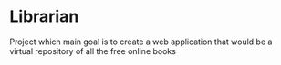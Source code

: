 # Librarian
Project which main goal is to create a web application that would be a virtual repository of all the free online books
